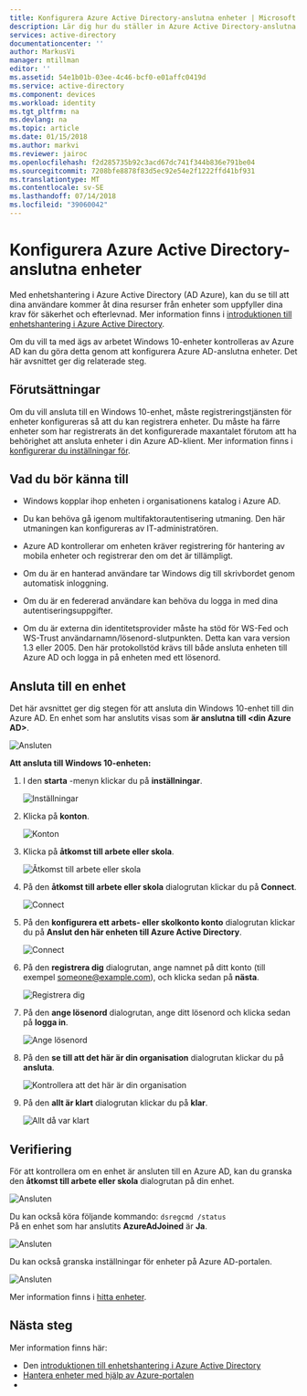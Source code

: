 ```yaml
---
title: Konfigurera Azure Active Directory-anslutna enheter | Microsoft Docs
description: Lär dig hur du ställer in Azure Active Directory-anslutna enheter.
services: active-directory
documentationcenter: ''
author: MarkusVi
manager: mtillman
editor: ''
ms.assetid: 54e1b01b-03ee-4c46-bcf0-e01affc0419d
ms.service: active-directory
ms.component: devices
ms.workload: identity
ms.tgt_pltfrm: na
ms.devlang: na
ms.topic: article
ms.date: 01/15/2018
ms.author: markvi
ms.reviewer: jairoc
ms.openlocfilehash: f2d285735b92c3acd67dc741f344b836e791be04
ms.sourcegitcommit: 7208bfe8878f83d5ec92e54e2f1222ffd41bf931
ms.translationtype: MT
ms.contentlocale: sv-SE
ms.lasthandoff: 07/14/2018
ms.locfileid: "39060042"
---
```

# <a name="set-up-azure-active-directory-joined-devices"></a>Konfigurera Azure Active Directory-anslutna enheter

Med enhetshantering i Azure Active Directory (AD Azure), kan du se till att dina användare kommer åt dina resurser från enheter som uppfyller dina krav för säkerhet och efterlevnad. Mer information finns i [introduktionen till enhetshantering i Azure Active Directory](../device-management-introduction.md).

Om du vill ta med ägs av arbetet Windows 10-enheter kontrolleras av Azure AD kan du göra detta genom att konfigurera Azure AD-anslutna enheter. Det här avsnittet ger dig relaterade steg. 


## <a name="prerequisites"></a>Förutsättningar

Om du vill ansluta till en Windows 10-enhet, måste registreringstjänsten för enheter konfigureras så att du kan registrera enheter. Du måste ha färre enheter som har registrerats än det konfigurerade maxantalet förutom att ha behörighet att ansluta enheter i din Azure AD-klient. Mer information finns i [konfigurerar du inställningar för](../device-management-azure-portal.md#configure-device-settings).



## <a name="what-you-should-know"></a>Vad du bör känna till


- Windows kopplar ihop enheten i organisationens katalog i Azure AD.

- Du kan behöva gå igenom multifaktorautentisering utmaning. Den här utmaningen kan konfigureras av IT-administratören.

- Azure AD kontrollerar om enheten kräver registrering för hantering av mobila enheter och registrerar den om det är tillämpligt.

- Om du är en hanterad användare tar Windows dig till skrivbordet genom automatisk inloggning.

- Om du är en federerad användare kan behöva du logga in med dina autentiseringsuppgifter.

- Om du är externa din identitetsprovider måste ha stöd för WS-Fed och WS-Trust användarnamn/lösenord-slutpunkten. Detta kan vara version 1.3 eller 2005. Den här protokollstöd krävs till både ansluta enheten till Azure AD och logga in på enheten med ett lösenord. 




## <a name="joining-a-device"></a>Ansluta till en enhet

Det här avsnittet ger dig stegen för att ansluta din Windows 10-enhet till din Azure AD. En enhet som har anslutits visas som **är anslutna till \<din Azure AD\>**.

![Ansluten](./media/device-management-azuread-joined-devices-setup/13.png)


**Att ansluta till Windows 10-enheten:**

1. I den **starta** -menyn klickar du på **inställningar**.

    ![Inställningar](./media/device-management-azuread-joined-devices-setup/01.png)

2. Klicka på **konton**.

    ![Konton](./media/device-management-azuread-joined-devices-setup/02.png)


3. Klicka på **åtkomst till arbete eller skola**.

    ![Åtkomst till arbete eller skola](./media/device-management-azuread-joined-devices-setup/03.png)

4. På den **åtkomst till arbete eller skola** dialogrutan klickar du på **Connect**.

    ![Connect](./media/device-management-azuread-joined-devices-setup/04.png)


5. På den **konfigurera ett arbets- eller skolkonto konto** dialogrutan klickar du på **Anslut den här enheten till Azure Active Directory**.

    ![Connect](./media/device-management-azuread-joined-devices-setup/08.png)


6. På den **registrera dig** dialogrutan, ange namnet på ditt konto (till exempel someone@example.com), och klicka sedan på **nästa**.

    ![Registrera dig](./media/device-management-azuread-joined-devices-setup/10.png)


6. På den **ange lösenord** dialogrutan, ange ditt lösenord och klicka sedan på **logga in**.

    ![Ange lösenord](./media/device-management-azuread-joined-devices-setup/05.png)


7. På den **se till att det här är din organisation** dialogrutan klickar du på **ansluta**.

    ![Kontrollera att det här är din organisation](./media/device-management-azuread-joined-devices-setup/11.png)


8. På den **allt är klart** dialogrutan klickar du på **klar**.

    ![Allt då var klart](./media/device-management-azuread-joined-devices-setup/12.png)

## <a name="verification"></a>Verifiering

För att kontrollera om en enhet är ansluten till en Azure AD, kan du granska den **åtkomst till arbete eller skola** dialogrutan på din enhet.

![Ansluten](./media/device-management-azuread-joined-devices-setup/13.png)

Du kan också köra följande kommando: `dsregcmd /status`  
På en enhet som har anslutits **AzureAdJoined** är **Ja**.

![Ansluten](./media/device-management-azuread-joined-devices-setup/14.png)

Du kan också granska inställningar för enheter på Azure AD-portalen.

![Ansluten](./media/device-management-azuread-joined-devices-setup/15.png)

Mer information finns i [hitta enheter](../device-management-azure-portal.md#locate-devices).


## <a name="next-steps"></a>Nästa steg

Mer information finns här: 

- Den [introduktionen till enhetshantering i Azure Active Directory](../device-management-introduction.md)
- [Hantera enheter med hjälp av Azure-portalen](../device-management-azure-portal.md)
- 




